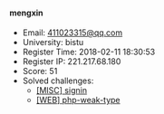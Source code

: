 #### mengxin  

* Email: 411023315@qq.com  
* University: bistu  
* Register Time: 2018-02-11 18:30:53  
* Register IP: 221.217.68.180  
* Score: 51  
* Solved challenges: 
  * [[MISC] signin](https://github.com/SniperOJ/Challenges/blob/master/web/signin.json)  
  * [[WEB] php-weak-type](https://github.com/SniperOJ/Challenges/blob/master/web/php-weak-type.json)  

